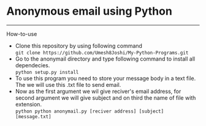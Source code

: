 # Anonymous email using Python
---
How-to-use
- Clone this repository by using following command  
	`git clone https://github.com/Umesh8Joshi/My-Python-Programs.git`  
- Go to the anonymail directory and type following command to install all dependecies.  
	`python setup.py install`
- To use this program you need to store your message body in a text file. The we will use this .txt file to send email.  
- Now as the first argument we wil give reciver's email address, for second argument we will give subject and on third the name of file with extension.  
		```python
		python anonymail.py [reciver address] [subject] [message.txt]
		```